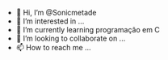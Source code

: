 - 👋 Hi, I’m @Sonicmetade
- 👀 I’m interested in ...
- 🌱 I’m currently learning programação em C
- 💞️ I’m looking to collaborate on ...
- 📫 How to reach me ...

<!---
Sonicmetade/Sonicmetade is a ✨ special ✨ repository because its `README.md` (this file) appears on your GitHub profile.
You can click the Preview link to take a look at your changes.
--->
